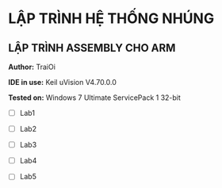 # LẬP TRÌNH HỆ THỐNG NHÚNG

## LẬP TRÌNH ASSEMBLY CHO ARM

**Author:** TraiOi

**IDE in use:** Keil uVision V4.70.0.0

**Tested on:** Windows 7 Ultimate ServicePack 1 32-bit

 * [ ] Lab1
 
 * [ ] Lab2
 
 * [ ] Lab3
 
 * [ ] Lab4
 
 * [ ] Lab5

